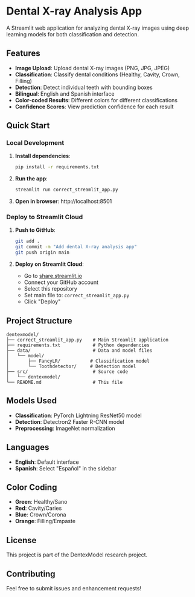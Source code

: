 #  Dental X-ray Analysis App

A Streamlit web application for analyzing dental X-ray images using deep learning models for both classification and detection.

##  Features

- **Image Upload**: Upload dental X-ray images (PNG, JPG, JPEG)
- **Classification**: Classify dental conditions (Healthy, Cavity, Crown, Filling)
- **Detection**: Detect individual teeth with bounding boxes
- **Bilingual**: English and Spanish interface
- **Color-coded Results**: Different colors for different classifications
- **Confidence Scores**: View prediction confidence for each result

## Quick Start

### Local Development

1. **Install dependencies**:
   ```bash
   pip install -r requirements.txt
   ```

2. **Run the app**:
   ```bash
   streamlit run correct_streamlit_app.py
   ```

3. **Open in browser**: http://localhost:8501

### Deploy to Streamlit Cloud

1. **Push to GitHub**:
   ```bash
   git add .
   git commit -m "Add dental X-ray analysis app"
   git push origin main
   ```

2. **Deploy on Streamlit Cloud**:
   - Go to [share.streamlit.io](https://share.streamlit.io)
   - Connect your GitHub account
   - Select this repository
   - Set main file to: `correct_streamlit_app.py`
   - Click "Deploy"

##  Project Structure

```
dentexmodel/
├── correct_streamlit_app.py    # Main Streamlit application
├── requirements.txt            # Python dependencies
├── data/                       # Data and model files
│   └── model/
│       ├── FancyLR/           # Classification model
│       └── Toothdetector/     # Detection model
├── src/                        # Source code
│   └── dentexmodel/
└── README.md                   # This file
```

##  Models Used

- **Classification**: PyTorch Lightning ResNet50 model
- **Detection**: Detectron2 Faster R-CNN model
- **Preprocessing**: ImageNet normalization

##  Languages

- **English**: Default interface
- **Spanish**: Select "Español" in the sidebar

##  Color Coding

- **Green**: Healthy/Sano
- **Red**: Cavity/Caries
- **Blue**: Crown/Corona
- **Orange**: Filling/Empaste

## License

This project is part of the DentexModel research project.

## Contributing

Feel free to submit issues and enhancement requests!
